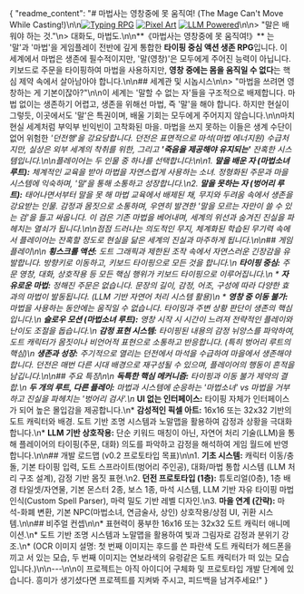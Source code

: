 {
  "readme_content": "# 마법사는 영창중에 못 움직여! (The Mage Can't Move While Casting!)\n\n[![Typing RPG](https://img.shields.io/badge/Genre-Typing%20Action%20Survival%20RPG-blue)](https://shields.io/) [![Pixel Art](https://img.shields.io/badge/Style-Pixel%20Art-orange)](https://shields.io/) [![LLM Powered](https://img.shields.io/badge/Tech-LLM%20Input-brightgreen)](https://shields.io/)\n\n> \"말은 배워야 하는 것.\"\n> 대화도, 마법도.\n\n**《마법사는 영창중에 못 움직여!》** 는 '말'과 '마법'을 게임플레이 전반에 깊게 통합한 **타이핑 중심 액션 생존 RPG**입니다. 이 세계에서 마법은 생존에 필수적이지만, '말(영창)'은 모두에게 주어진 능력이 아닙니다. 키보드로 주문을 타이핑하여 마법을 사용하지만, **영창 중에는 몸을 움직일 수 없다**는 핵심 제약 속에서 살아남아야 합니다.\n\n## 세계관 및 시놉시스\n\n> \"마법을 쓰려면 영창하는 게 기본이잖아?\"\n\n이 세계는 '말할 수 없는 자'들을 구조적으로 배제합니다. 마법 없이는 생존하기 어렵고, 생존을 위해선 마법, 즉 '말'을 해야 합니다. 하지만 현실이 그렇듯, 이곳에서도 '말'은 특권이며, 배울 기회는 모두에게 주어지지 않습니다.\n\n마치 현실 세계처럼 부익부 빈익빈이 고착화된 마을. 마법을 쓰지 못하는 이들은 생계 수단이 없어 위험한 **'던전행'**을 강요당합니다. 던전은 표면적으로 마석(마법 에너지원) 수급처지만, 실상은 외부 세계의 착취를 위한, 그리고 **'죽음을 제공해야 유지되는'** 잔혹한 시스템입니다.\n\n플레이어는 두 인물 중 하나를 선택합니다:\n\n1.  **말을 배운 자 (마법소녀 루트):** 체계적인 교육을 받아 마법을 자연스럽게 사용하는 소녀. 정형화된 주문과 마을 시스템에 익숙하며, '말'을 통해 소통하고 성장합니다.\n2.  **말을 못하는 자 (벙어리 루트):** 태어나면서부터 말을 못 해 마법 교육에서 배제된 채, 무지와 두려움 속에서 생존을 강요받는 인물. 감정과 몸짓으로 소통하며, 우연히 발견한 **'말을 모르는 자만이 쓸 수 있는 검'**을 들고 싸웁니다. 이 검은 기존 마법을 베어내며, 세계의 위선과 숨겨진 진실을 파헤치는 열쇠가 됩니다.\n\n점점 드러나는 의도적인 무지, 체계화된 학습된 무기력 속에서 플레이어는 잔혹할 정도로 현실을 닮은 세계의 진실과 마주하게 됩니다.\n\n## 게임 플레이\n\n*   **횡스크롤 액션:** 도트 그래픽과 제한된 조작 속에서 자연스러운 긴장감을 유발합니다. 방향키로 이동하고, 키보드 타이핑으로 모든 것을 합니다.\n*   **타이핑 중심:** 주문 영창, 대화, 상호작용 등 모든 핵심 행위가 키보드 타이핑으로 이루어집니다.\n    *   **자유로운 마법:** 정해진 주문은 없습니다. 문장의 길이, 감정, 어조, 구성에 따라 다양한 효과의 마법이 발동됩니다. (LLM 기반 자연어 처리 시스템 활용)\n    *   **영창 중 이동 불가:** 마법을 사용하는 동안에는 움직일 수 없습니다. 타이밍과 주변 상황 판단이 생존의 핵심입니다.\n*   **슬로우 모션 (마법소녀 루트):** 영창 시작 시 시간이 느려져 전략적인 플레이와 난이도 조절을 돕습니다.\n*   **감정 표현 시스템:** 타이핑된 내용의 감정 뉘앙스를 파악하여, 도트 캐릭터가 몸짓이나 비언어적 표현으로 소통하고 반응합니다. (특히 벙어리 루트의 핵심)\n*   **생존과 성장:** 주기적으로 열리는 던전에서 마석을 수급하여 마을에서 생존해야 합니다. 던전은 매번 다른 시대 배경으로 재구성될 수 있으며, 플레이어의 행동이 흔적을 남깁니다.\n\n## 주요 특징\n\n*   **독특한 핵심 메커니즘:** 타이핑과 이동 불가 제약의 결합.\n*   **두 개의 루트, 다른 플레이:** 마법과 시스템에 순응하는 '마법소녀' vs 마법을 거부하고 진실을 파헤치는 '벙어리 검사'.\n*   **UI 없는 인터페이스:** 타이핑 자체가 인터페이스가 되어 높은 몰입감을 제공합니다.\n*   **감성적인 픽셀 아트:** 16x16 또는 32x32 기반의 도트 캐릭터와 배경. 도트 기반 조명 시스템과 노말맵을 활용하여 감정과 상황을 극대화합니다.\n*   **LLM 기반 상호작용:** 단순 키워드 매칭이 아닌, 자연어 처리 기술(LLM)을 통해 플레이어의 타이핑(주문, 대화) 의도를 파악하고 감정을 해석하여 게임 월드에 반영합니다.\n\n## 개발 로드맵 (v0.2 프로토타입 목표)\n\n1.  **기초 시스템:** 캐릭터 이동/충돌, 기본 타이핑 입력, 도트 스프라이트(벙어리 주인공), 대화/마법 통합 시스템 (LLM 처리 구조 설계), 감정 기반 몸짓 표현.\n2.  **던전 프로토타입 (1층):** 튜토리얼(0층), 1층 배경 타일셋/자연물, 기본 몬스터 2종, 보스 1종, 마석 시스템, LLM 기반 자유 타이핑 마법 인식(Custom Spell Parser), 마력 밀도 기반 레벨 디자인.\n3.  **마을 연계 (간략):** 마석-화폐 변환, 기본 NPC(마법소녀, 연금술사, 상인) 상호작용/상점 UI, 귀환 시스템.\n\n## 비주얼 컨셉\n\n*   표현력이 풍부한 16x16 또는 32x32 도트 캐릭터 애니메이션.\n*   도트 기반 조명 시스템과 노말맵을 활용하여 빛과 그림자로 감정과 분위기 강조.\n*   (OCR 이미지 설명: 첫 번째 이미지는 후드를 쓴 파란색 도트 캐릭터가 헤드폰을 끼고 서 있는 모습, 두 번째 이미지는 연보라색의 유령같은 도트 캐릭터가 떠 있는 모습입니다.)\n\n---\n\n이 프로젝트는 아직 아이디어 구체화 및 프로토타입 개발 단계에 있습니다. 흥미가 생기셨다면 프로젝트를 지켜봐 주시고, 피드백을 남겨주세요!"
}
